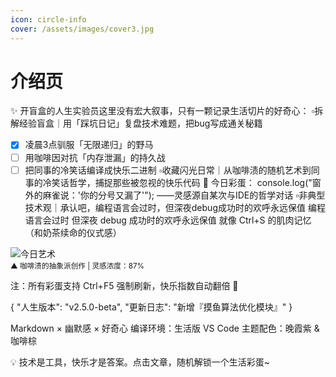 ```yaml
---
icon: circle-info
cover: /assets/images/cover3.jpg
---
```


# 介绍页

✨ ​开盲盒的人生实验员​
这里没有宏大叙事，只有一颗记录生活切片的好奇心：
▫️ ​拆解经验盲盒｜用「踩坑日记」复盘技术难题，把bug写成通关秘籍
- [x] 凌晨3点驯服「无限递归」的野马  
- [ ] 用咖啡因对抗「内存泄漏」的持久战  
- [ ] 把同事的冷笑话编译成快乐二进制
▫️ ​收藏闪光日常｜从咖啡渍的随机艺术到同事的冷笑话哲学，捕捉那些被忽视的快乐代码
🌈 ​今日彩蛋：
console.log("窗外的麻雀说：'你的分号又漏了'");
——灵感源自某次与IDE的哲学对话
▫️ ​非典型技术观｜承认吧，编程语言会过时，但深夜debug成功时的欢呼永远保值
编程语言会过时
但深夜 debug 成功时的欢呼永远保值
就像 Ctrl+S 的肌肉记忆（和奶茶续命的仪式感）

![今日艺术](https://example.com/coffee-stain.jpg)  
<small>▲ 咖啡渍的抽象派创作 | 灵感浓度：87%</small>

注：所有彩蛋支持 Ctrl+F5 强制刷新，快乐指数自动翻倍 🌟


{
  "人生版本": "v2.5.0-beta",
  "更新日志": "新增『摸鱼算法优化模块』"
}

Markdown × 幽默感 × 好奇心
编译环境：​生活版 VS Code​
主题配色：晚霞紫 & 咖啡棕

💡 技术是工具，快乐才是答案。点击文章，随机解锁一个生活彩蛋~

